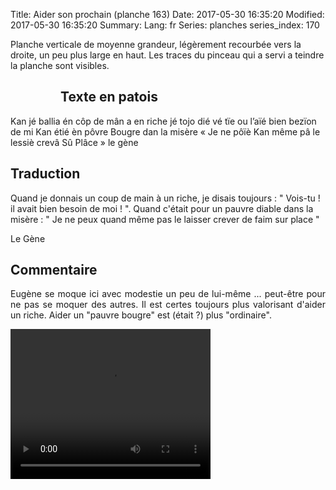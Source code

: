 Title: Aider son prochain (planche 163)
Date: 2017-05-30 16:35:20
Modified: 2017-05-30 16:35:20
Summary: 
Lang: fr
Series: planches
series_index: 170

Planche verticale de moyenne grandeur, légèrement recourbée vers la droite, un peu plus large en haut. Les traces du pinceau qui a servi a teindre la planche sont visibles.

<figure class="image-block" style="float: left;">
  <img alt="" src="{static}/images/planche_163.png">
  <figcaption style="max-width: 319px"></figcaption>
</figure>

## Texte en patois
Kan jé ballia én côp de mân a en riche jé tojo dié vé tïe ou l’aïé bien bezïon de mi  Kan étié èn pôvre Bougre dan la misère « Je ne pôïè Kan même pâ le lessiè crevâ Sû Plâce »  		        le gène

## Traduction
Quand je donnais un coup de main à un riche, je disais toujours : " Vois-tu ! il avait bien besoin de moi ! ".
Quand c'était pour un pauvre diable dans la misère : " Je ne peux quand même pas le laisser crever de faim sur place "

Le Gène

## Commentaire
<p style="text-align:justify;">Eugène se moque ici avec modestie un peu de lui-même ... peut-être pour ne pas se moquer des autres.
Il est certes toujours plus valorisant d'aider un riche. Aider un "pauvre bougre" est (était ?) plus "ordinaire". </p>






<video width="320" height="240" controls>
  <source src="https://d1njpgd0ygatdn.cloudfront.net/video_163.mp4" type="video/mp4">
</video>
